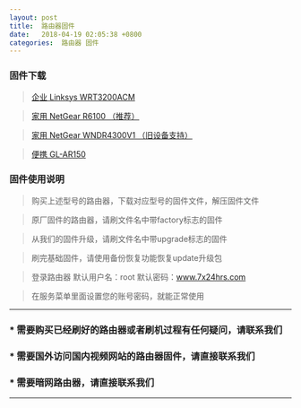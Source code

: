 ```yaml
---
layout: post
title:  路由器固件
date:   2018-04-19 02:05:38 +0800
categories:  路由器 固件
---
```


### 固件下载

>[企业 Linksys WRT3200ACM](/flies/3200.zip "企业")

>[家用 NetGear R6100 （推荐）](/files/R6100.zip "家用")

>[家用 NetGear WNDR4300V1 （旧设备支持）](/files/4300.zip "家用")

>[便携 GL-AR150](/files/AR150.zip "车载")

### 固件使用说明

>购买上述型号的路由器，下载对应型号的固件文件，解压固件文件

>原厂固件的路由器，请刷文件名中带factory标志的固件

>从我们的固件升级，请刷文件名中带upgrade标志的固件

>刷完基础固件，请使用备份恢复功能恢复update升级包

>登录路由器 默认用户名：root 默认密码：www.7x24hrs.com

>在服务菜单里面设置您的账号密码，就能正常使用

****
### * 需要购买已经刷好的路由器或者刷机过程有任何疑问，请联系我们
### * 需要国外访问国内视频网站的路由器固件，请直接联系我们
### * 需要暗网路由器，请直接联系我们
****
